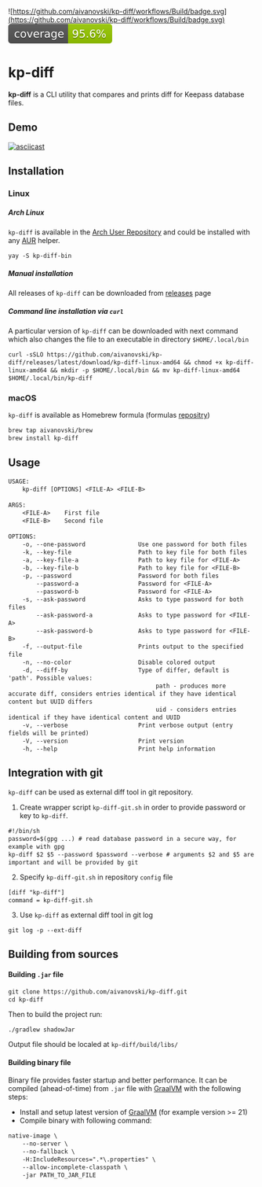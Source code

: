 ![https://github.com/aivanovski/kp-diff/workflows/Build/badge.svg](https://github.com/aivanovski/kp-diff/workflows/Build/badge.svg) ![Coverage](.github/badges/jacoco.svg)

# kp-diff
**kp-diff** is a CLI utility that compares and prints diff for Keepass database files.

## Demo
[![asciicast](https://asciinema.org/a/582798.svg)](https://asciinema.org/a/582798)

## Installation

### Linux

##### Arch Linux
`kp-diff` is available in the [Arch User Repository](https://aur.archlinux.org/) and could be installed with any [AUR](https://aur.archlinux.org/) helper.
```
yay -S kp-diff-bin
```

##### Manual installation
All releases of `kp-diff` can be downloaded from [releases](https://github.com/aivanovski/kp-diff/releases) page

##### Command line installation via `curl`
A particular version of `kp-diff` can be downloaded with next command which also changes the file to an executable in directory `$HOME/.local/bin`
```
curl -sSLO https://github.com/aivanovski/kp-diff/releases/latest/download/kp-diff-linux-amd64 && chmod +x kp-diff-linux-amd64 && mkdir -p $HOME/.local/bin && mv kp-diff-linux-amd64 $HOME/.local/bin/kp-diff
```

### macOS
`kp-diff` is available as Homebrew formula (formulas [repositry](https://github.com/aivanovski/homebrew-brew))
```
brew tap aivanovski/brew
brew install kp-diff
```

## Usage
```
USAGE:
    kp-diff [OPTIONS] <FILE-A> <FILE-B>

ARGS:
    <FILE-A>    First file
    <FILE-B>    Second file

OPTIONS:
    -o, --one-password               Use one password for both files
    -k, --key-file                   Path to key file for both files
    -a, --key-file-a                 Path to key file for <FILE-A>
    -b, --key-file-b                 Path to key file for <FILE-B>
    -p, --password                   Password for both files
        --password-a                 Password for <FILE-A>
        --password-b                 Password for <FILE-A>
    -s, --ask-password               Asks to type password for both files
        --ask-password-a             Asks to type password for <FILE-A>
        --ask-password-b             Asks to type password for <FILE-B>
    -f, --output-file                Prints output to the specified file
    -n, --no-color                   Disable colored output
    -d, --diff-by                    Type of differ, default is 'path'. Possible values:
                                          path - produces more accurate diff, considers entries identical if they have identical content but UUID differs
                                          uid - considers entries identical if they have identical content and UUID
    -v, --verbose                    Print verbose output (entry fields will be printed)
    -V, --version                    Print version
    -h, --help                       Print help information
```

## Integration with git
`kp-diff` can be used as external diff tool in git repository.
1. Create wrapper script `kp-diff-git.sh` in order to provide password or key to `kp-diff`.
```
#!/bin/sh
password=$(gpg ...) # read database password in a secure way, for example with gpg
kp-diff $2 $5 --password $password --verbose # arguments $2 and $5 are important and will be provided by git
```
2. Specify `kp-diff-git.sh` in repository `config` file
```
[diff "kp-diff"]
command = kp-diff-git.sh
```
3. Use `kp-diff` as external diff tool in git log
```
git log -p --ext-diff
```

## Building from sources
#### Building `.jar` file
```
git clone https://github.com/aivanovski/kp-diff.git
cd kp-diff
```
Then to build the project run:
```
./gradlew shadowJar
```
Output file should be localed at `kp-diff/build/libs/`

#### Building binary file
Binary file provides faster startup and better performance. It can be compiled (ahead-of-time) from `.jar` file with [GraalVM](https://www.graalvm.org/) with
the following steps:
- Install and setup latest version of [GraalVM](https://www.graalvm.org/) (for example version >= 21)
- Compile binary with following command:
```
native-image \
    --no-server \
    --no-fallback \
    -H:IncludeResources=".*\.properties" \
    --allow-incomplete-classpath \
    -jar PATH_TO_JAR_FILE
```

